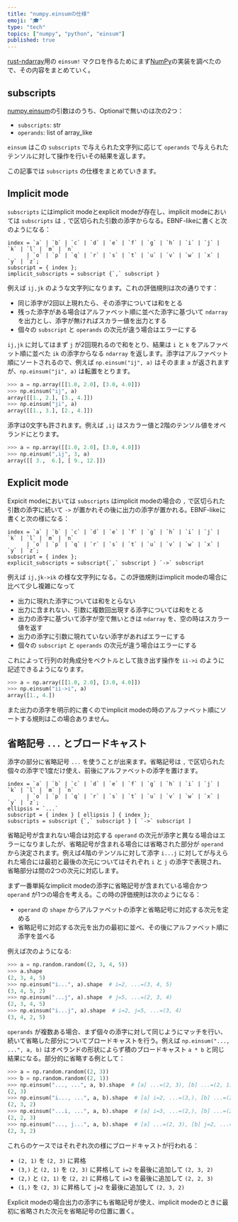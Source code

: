 ```yaml
---
title: "numpy.einsumの仕様"
emoji: "🎓"
type: "tech"
topics: ["numpy", "python", "einsum"]
published: true
---
```


[rust-ndarray](https://github.com/rust-ndarray/ndarray)用の `einsum!` マクロを作るためにまず[NumPy][einsum]の実装を調べたので、その内容をまとめていく。

[einsum]: https://numpy.org/doc/stable/reference/generated/numpy.einsum.html

subscripts
-----------

[numpy.einsum][einsum]の引数はのうち、Optionalで無いのは次の2つ：

- `subscripts`: str
- `operands`: list of array_like

`einsum` はこの `subscripts` で与えられた文字列に応じて `operands` で与えられたテンソルに対して操作を行いその結果を返します。

この記事では `subscripts` の仕様をまとめていきます。

Implicit mode
--------------
`subscripts` にはimplicit modeとexplicit modeが存在し、implicit modeにおいては `subscripts` は `,` で区切られた引数の添字からなる。EBNF-likeに書くと次のようになる：

```text
index = `a` | `b` | `c` | `d` | `e` | `f` | `g` | `h` | `i` | `j` | `k` | `l` | `m` | `n`
      | `o` | `p` | `q` | `r` | `s` | `t` | `u` | `v` | `w` | `x` | `y` | `z`;
subscript = { index };
implicit_subscripts = subscript {`,` subscript }
```

例えば `ij,jk` のような文字列になります。これの評価規則は次の通りです：

- 同じ添字が2回以上現れたら、その添字については和をとる
- 残った添字がある場合はアルファベット順に並べた添字に基づいて `ndarray` を出力とし、添字が無ければスカラー値を出力とする
- 個々の `subscript` と `operands` の次元が違う場合はエラーにする

`ij,jk` に対してはまず `j` が2回現れるので和をとり、結果は `i` と `k` をアルファベット順に並べた `ik` の添字からなる `ndarray` を返します。添字はアルファベット順にソートされるので、例えば `np.einsum("ij", a)` はそのまま `a` が返されますが、`np.einsum("ji", a)` は転置をとります。

```python
>>> a = np.array([[1.0, 2.0], [3.0, 4.0]])
>>> np.einsum("ij", a)
array([[1., 2.], [3., 4.]])
>>> np.einsum("ji", a)
array([[1., 3.], [2., 4.]])
```

添字は0文字も許されます。例えば `,ij` はスカラー値と2階のテンソル値をオペランドにとります。

```python
>>> a = np.array([[1.0, 2.0], [3.0, 4.0]])
>>> np.einsum(",ij", 3, a)
array([[ 3.,  6.], [ 9., 12.]])
```

Explicit mode
--------------
Expicit modeにおいては `subscripts` はimplicit modeの場合の `,` で区切られた引数の添字に続いて `->` が置かれその後に出力の添字が置かれる。EBNF-likeに書くと次の様になる：

```text
index = `a` | `b` | `c` | `d` | `e` | `f` | `g` | `h` | `i` | `j` | `k` | `l` | `m` | `n`
      | `o` | `p` | `q` | `r` | `s` | `t` | `u` | `v` | `w` | `x` | `y` | `z`;
subscript = { index };
explicit_subscripts = subscript{`,` subscript } `->` subscript
```

例えば `ij,jk->ik` の様な文字列になる。この評価規則はimplicit modeの場合に比べて少し複雑になって

- 出力に現れた添字については和をとらない
- 出力に含まれない、引数に複数回出現する添字については和をとる
- 出力の添字に基づいて添字が空で無いときは `ndarray` を、空の時はスカラー値を返す
- 出力の添字に引数に現れていない添字があればエラーにする
- 個々の `subscript` と `operands` の次元が違う場合はエラーにする

これによって行列の対角成分をベクトルとして抜き出す操作を `ii->i` のように記述できるようになります。

```python
>>> a = np.array([[1.0, 2.0], [3.0, 4.0]])
>>> np.einsum("ii->i", a)
array([1., 4.])
```

また出力の添字を明示的に書くのでimplicit modeの時のアルファベット順にソートする規則はこの場合ありません。

省略記号 `...` とブロードキャスト
----------------------------------
添字の部分に省略記号 `...` を使うことが出来ます。省略記号は `,` で区切られた個々の添字で1度だけ使え、前後にアルファベットの添字を置けます。

```text
index = `a` | `b` | `c` | `d` | `e` | `f` | `g` | `h` | `i` | `j` | `k` | `l` | `m` | `n`
      | `o` | `p` | `q` | `r` | `s` | `t` | `u` | `v` | `w` | `x` | `y` | `z`;
ellipsis = `...`
subscript = { index } [ ellipsis ] { index };
subscripts = subscript {`,` subscript } [ `->` subscript ]
```

省略記号が含まれない場合は対応する `operand` の次元が添字と異なる場合はエラーになりましたが、省略記号が含まれる場合には省略された部分が `operand` から決定されます。例えば4階のテンソルに対して添字 `i...j` に対してが与えられた場合には最初と最後の次元についてはそれぞれ `i` と `j` の添字で表現され、省略部分は間の2つの次元に対応します。

まず一番単純なimplicit modeの添字に省略記号が含まれている場合かつ `operand` が1つの場合を考える。この時の評価規則は次のようになる：

- `operand` の `shape` からアルファベットの添字と省略記号に対応する次元を定める
- 省略記号に対応する次元を出力の最初に並べ、その後にアルファベット順に添字を並べる

例えば次のようになる:

```python
>>> a = np.random.random((2, 3, 4, 5))
>>> a.shape
(2, 3, 4, 5)
>>> np.einsum("i...", a).shape  # i=2, ...=(3, 4, 5)
(3, 4, 5, 2)
>>> np.einsum("...j", a).shape  # j=5, ...=(2, 3, 4)
(2, 3, 4, 5)
>>> np.einsum("i...j", a).shape  # i=2, j=5, ...=(3, 4)
(3, 4, 2, 5)
```

`operands` が複数ある場合、まず個々の添字に対して同じようにマッチを行い、続いて省略した部分についてブロードキャストを行う。例えば `np.einsum("..., ...", a, b)` はオペランドの形状によらず積のブロードキャスト `a * b` と同じ結果になる。部分的に省略する例として：

```python
>>> a = np.random.random((2, 3))
>>> b = np.random.random((2, 1))
>>> np.einsum("..., ...", a, b).shape  # [a] ...=(2, 3), [b] ...=(2, 1)
(2, 3)
>>> np.einsum("i..., ...", a, b).shape  # [a] i=2, ...=(3,), [b] ...=(2, 1)
(2, 3, 2)
>>> np.einsum("...i, ...", a, b).shape  # [a] i=3, ...=(2,), [b] ...=(2, 1)
(2, 2, 3)
>>> np.einsum("..., j...", a, b).shape  # [a] ...=(2, 3), [b] j=2, ...=(1,)
(2, 3, 2)
```

これらのケースではそれぞれ次の様にブロードキャストが行われる：

- `(2, 1)` を `(2, 3)` に昇格
- `(3,)` と `(2, 1)` を `(2, 3)` に昇格して `i=2` を最後に追加して `(2, 3, 2)`
- `(2,)` と `(2, 1)` を `(2, 2)` に昇格して `i=3` を最後に追加して `(2, 2, 3)`
- `(1,)` を `(2, 3)` に昇格して `j=2` を最後に追加して `(2, 3, 2)`

Explicit modeの場合出力の添字にも省略記号が使え、implicit modeのときに最初に省略された次元を省略記号の位置に置く。
